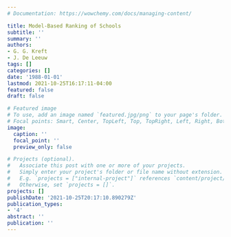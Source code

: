 ```yaml
---
# Documentation: https://wowchemy.com/docs/managing-content/

title: Model-Based Ranking of Schools
subtitle: ''
summary: ''
authors:
- G. G. Kreft
- J. De Leeuw
tags: []
categories: []
date: '1988-01-01'
lastmod: 2021-10-25T16:17:11-04:00
featured: false
draft: false

# Featured image
# To use, add an image named `featured.jpg/png` to your page's folder.
# Focal points: Smart, Center, TopLeft, Top, TopRight, Left, Right, BottomLeft, Bottom, BottomRight.
image:
  caption: ''
  focal_point: ''
  preview_only: false

# Projects (optional).
#   Associate this post with one or more of your projects.
#   Simply enter your project's folder or file name without extension.
#   E.g. `projects = ["internal-project"]` references `content/project/deep-learning/index.md`.
#   Otherwise, set `projects = []`.
projects: []
publishDate: '2021-10-25T20:17:10.890279Z'
publication_types:
- '4'
abstract: ''
publication: ''
---
```

